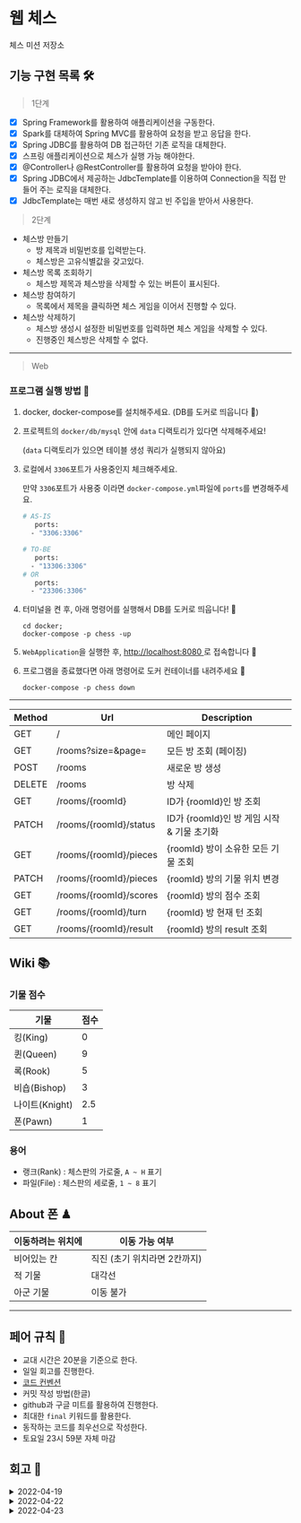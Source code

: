 # 웹 체스

체스 미션 저장소

## 기능 구현 목록 🛠

> 1단계

- [x] Spring Framework를 활용하여 애플리케이션을 구동한다.
- [x] Spark를 대체하여 Spring MVC를 활용하여 요청을 받고 응답을 한다.
- [x] Spring JDBC를 활용하여 DB 접근하던 기존 로직을 대체한다.
- [x] 스프링 애플리케이션으로 체스가 실행 가능 해야한다.
- [x] @Controller나 @RestController를 활용하여 요청을 받아야 한다.
- [x] Spring JDBC에서 제공하는 JdbcTemplate를 이용하여 Connection을 직접 만들어 주는 로직을 대체한다.
- [x] JdbcTemplate는 매번 새로 생성하지 않고 빈 주입을 받아서 사용한다.

> 2단계

- 체스방 만들기
    - 방 제목과 비밀번호를 입력받는다.
    - 체스방은 고유식별값을 갖고있다.
- 체스방 목록 조회하기
    - 체스방 제목과 체스방을 삭제할 수 있는 버튼이 표시된다.
- 체스방 참여하기
    - 목록에서 제목을 클릭하면 체스 게임을 이어서 진행할 수 있다.
- 체스방 삭제하기
  - 체스방 생성시 설정한 비밀번호를 입력하면 체스 게임을 삭제할 수 있다.
  - 진행중인 체스방은 삭제할 수 없다.

---

> Web

### 프로그램 실행 방법 🏃

1. docker, docker-compose를 설치해주세요. (DB를 도커로 띄웁니다 🐳)
2. 프로젝트의 `docker/db/mysql` 안에 `data` 디랙토리가 있다면 삭제해주세요!

   (`data` 디랙토리가 있으면 테이블 생성 쿼리가 실행되지 않아요)
3. 로컬에서 `3306`포트가 사용중인지 체크해주세요.

   만약 `3306`포트가 사용중 이라면 `docker-compose.yml`파일에 `ports`를 변경해주세요.

    ```dockerfile
   # AS-IS
       ports:
      - "3306:3306"
   
   # TO-BE
       ports:
      - "13306:3306"
   # OR
       ports:
      - "23306:3306"
   ```


4. 터미널을 켠 후, 아래 명령어를 실행해서 DB를 도커로 띄웁니다! 🐳

    ```shell
    cd docker;
    docker-compose -p chess -up
    ```

5. `WebApplication`을 실행한 후, <a href="http://localhost:8080" target="_blank">http://localhost:8080 </a>로 접속합니다 🤗
6. 프로그램을 종료했다면 아래 명령어로 도커 컨테이너를 내려주세요 👋
    ```shell
    docker-compose -p chess down
    ```

---

| Method |           Url           |            Description             |
|--------|-------------------------|------------------------------------|
|GET     |/                        |메인 페이지                            |
|GET     |/rooms?size=&page=       |모든 방 조회 (페이징)                    |
|POST    |/rooms                   |새로운 방 생성                          |
|DELETE  |/rooms                   |방 삭제                               |
|GET     |/rooms/{roomId}          |ID가 {roomId}인 방 조회                |
|PATCH   |/rooms/{roomId}/status   |ID가 {roomId}인 방 게임 시작 & 기물 초기화 |
|GET     |/rooms/{roomId}/pieces   |{roomId} 방이 소유한 모든 기물 조회       |
|PATCH   |/rooms/{roomId}/pieces   |{roomId} 방의 기물 위치 변경            |
|GET     |/rooms/{roomId}/scores   |{roomId} 방의 점수 조회                |
|GET     |/rooms/{roomId}/turn     |{roomId} 방 현재 턴 조회               |
|GET     |/rooms/{roomId}/result   |{roomId} 방의 result 조회             |

## Wiki 📚

### 기물 점수

|     기물     |     점수     |
| ----------- | ----------- |
| 킹(King)     |  0         |
| 퀸(Queen)    |  9         |
| 록(Rook)     |  5         |
| 비숍(Bishop) |  3         |
| 나이트(Knight)|  2.5       |
| 폰(Pawn)     |  1         |

### 용어

- 랭크(Rank) : 체스판의 가로줄, `A ~ H` 표기
- 파일(File) : 체스판의 세로줄, `1 ~ 8` 표기

## About 폰 ♟

| 이동하려는 위치에 | 이동 가능 여부 |
|--------------|-------------|
|비어있는 칸      | 직진 (초기 위치라면 2칸까지)|
|적 기물         | 대각선       |
|아군 기물       | 이동 불가     |

---

## 페어 규칙 🧨

- 교대 시간은 20분을 기준으로 한다.
- 일일 회고를 진행한다.
- [코드 컨벤션](https://github.com/woowacourse/woowacourse-docs/tree/master/styleguide/java)
- 커밋 작성 방법(한글)
- github과 구글 미트를 활용하여 진행한다.
- 최대한 `final` 키워드를 활용한다.
- 동작하는 코드를 최우선으로 작성한다.
- 토요일 23시 59분 자체 마감

## 회고 🤗

<details>
<summary>2022-04-19</summary>

### 느낀점

`엘리`: 이렇게 회고를 하고 있다는 것이 신기하다. 체계적으로 앞으로 어떻게 할지 정하고 나니 출발이 좋다고 생각한다.

`릭(릭냥이)`: 3인 페어라 조금 걱정 스러웠지만 느낌이 괜찮다.

`매트`: 내 체스 코드가 쓰레기라 걱정했는데 다행히 3인 페어라 고를 수 있는 선택지가 많아서 좋았다.

### 페어에게 좋았던 점

`엘리`: 포키한테 매트 칭찬을 듣고, 애쉬한테는 릭이 귀엽다는 이야기를 듣고 앞으로 기대가 된다.

`릭(릭냥이)`:  생각하는 방향이 비슷한 것 같아서 싱크를 맞추는데 편했다.

`매트`: 다들 자신의 의견을 적극적으로 표현하여 규칙이나 코드를 선택하는데 빠르게 진행될 수 있었다.

### 아쉬웠던 점

`엘리`: 레벨 로그가 아직 미완성되어 조금 미안한 마음이 든다.

`릭(릭냥이)`:  스프링 학습과 레벨 로그로 인해 바로 시작을 못해서 아쉬웠다.

`매트`: 다 좋은데 선릉 환경이 생각보다 쾌적하지 않아서 조금 아쉽다.
</details>


<details>
<summary>2022-04-22</summary>

### 느낀점

`엘리`: 생각보다 빨리 끝났다. 근데 선릉 공기가 너무 안좋아서 머리가 아파서 슬프다.

`릭(릭냥이)`: 생각대로 빨리 끝났다.

`매트`: 페어와 함께하는 건 좋지만 선릉 시설이 생각보다 너무 열약하다. ㅠㅜ

### 페어에게 좋았던 점

`엘리`: 다들 준비를 잘 해와서 빨리 빨리 잘 한 것 같아서 좋았다. 릭 코드가 생각보다 계층이 잘 나눠져 있어서 스프링을 적용하는데 변경 사항이 적었다.

`릭(릭냥이)`: 한게 없었는데 버스를 탄거 같다. 하지만 나는 코드 제공을 했다.

`매트`: 다들 열의을 다해 참여하여 빠르게 예외들을 캐치할 수 있었다. 덕분에 아주 빠르게 미션의 초안을 마무리할 수 있었다.

### 아쉬웠던 점

`엘리`: 릭이 js쪽을 조금 이상하게 작성하여 생각보다 많은 변경 사항이 생겼다. 덕분에 클린 코드의 중요성에 대해 알게 되었다.

`릭(릭냥이)`: 상태 코드를 분리해서 처리하지 못한 점이 아쉽다.

`매트`: Spring에 대한 배경지식은 풍부했지만 js가 우리의 발목을 잡았다. 또한 릭의 레거시 코드를 변경하는 작업이 약간의 반복 작업 위주여서 토론 거리가 많지 않았다.
</details>

<details>
<summary>2022-04-23</summary>

## 느낀점

`엘리`: 생각보다 페어 프로그래밍이 일찍 끝나서 찝찝하면서도 좋다.

`릭(릭냥이)`: 1단계에서 해야할 것들이 별로 없어서 이게 맞나 싶으면서도 일찍 끝나서 좋다.

`매트`: 1단계 요구사항이 크지 않아서 빨리 끝난 건 좋지만 2단계 요구사항을 살짝 보니 앞날이 캄캄하다.

### 페어에게 좋았던 점

`엘리`: 대화를 하면서 소통이 원할 하게 되서 좋았다. 새롭게 페어 프로그래밍 규칙들을 도입 했는데 모두 잘 참여해서 유익하고 재밌었다.

`릭(릭냥이)`: 혼자 했으면 요구사항을 초월하는 부분까지 구현 했을 것 같은데 페어 덕분에 적절한 선을 지킬 수 있어서 좋았다.

`매트`: 조금은 도전적일 수 있지만 평소 안해본 방법을 권했을 때 모두 빠르게 이해하고 진행할 수 있어서 좋았다. 다들 건전한 토론을 통해 기술적인 이야기를 나눌 수 있어서 좋았다.

### 아쉬웠던 점

`엘리`: 생각 보다 토론할 거리가와 이야기 나눌 거리가 적어서 아쉬웠다. 2단계를 진행하며 많이 괴롭힐 예정이다.

`릭(릭냥이)`: 확실히 2명보다 3명이 힘들다. 이야기를 더 많이 들어주고 더 많은 의견을 받아야 하니깐 힘들었다.

`매트`: 미션에 관련된 이야기를 많이 하지 못해 아쉬웠고 선릉을 통학하며 컨디션 조절에 실패해서 다른 크루들에게 피해가 가지 않을까 걱정이 된 점이 아쉬웠다.

</details>